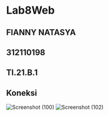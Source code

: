 # Lab8Web

## FIANNY NATASYA ##
## 312110198 ##
## TI.21.B.1 ##


## Koneksi ##
![Screenshot (100)](https://user-images.githubusercontent.com/94009296/205467951-08cb3676-40a0-4988-bfbf-41b47a5d2baa.png)
![Screenshot (102)](https://user-images.githubusercontent.com/94009296/205468042-99c49b21-3e4e-46f3-a8c9-2aa02811f9f4.png)
